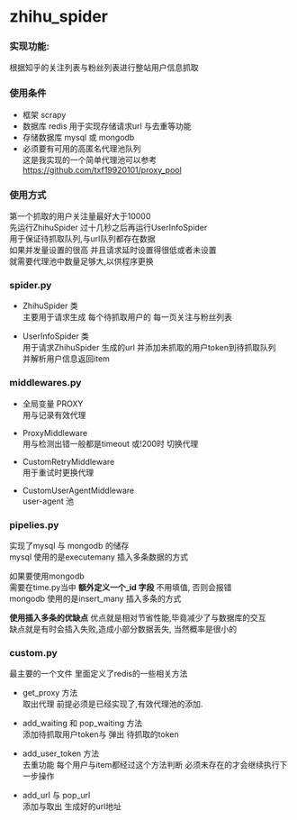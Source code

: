 # zhihu_spider

### 实现功能:
   根据知乎的关注列表与粉丝列表进行整站用户信息抓取

### 使用条件
* 框架 scrapy
* 数据库 redis 用于实现存储请求url 与去重等功能
* 存储数据库 mysql 或 mongodb
* 必须要有可用的高匿名代理池队列\
这是我实现的一个简单代理池可以参考 https://github.com/txf19920101/proxy_pool

### 使用方式
第一个抓取的用户关注量最好大于10000\
先运行ZhihuSpider 过十几秒之后再运行UserInfoSpider\
用于保证待抓取队列,与url队列都存在数据\
如果并发量设置的很高 并且请求延时设置得很低或者未设置\
就需要代理池中数量足够大,以供程序更换

### spider.py
* ZhihuSpider 类\
主要用于请求生成 每个待抓取用户的 每一页关注与粉丝列表

* UserInfoSpider 类\
用于请求ZhihuSpider 生成的url 并添加未抓取的用户token到待抓取队列\
并解析用户信息返回item

### middlewares.py
* 全局变量 PROXY\
用与记录有效代理

* ProxyMiddleware\
用与检测出错一般都是timeout 或!200时 切换代理

* CustomRetryMiddleware\
用于重试时更换代理

* CustomUserAgentMiddleware\
user-agent 池

### pipelies.py
实现了mysql 与 mongodb 的储存\
mysql 使用的是executemany 插入多条数据的方式

如果要使用mongodb\
需要在time.py当中 __额外定义一个_id 字段__ 不用填值, 否则会报错\
mongodb 使用的是insert_many 插入多条的方式

**使用插入多条的优缺点**
优点就是相对节省性能,毕竟减少了与数据库的交互\
缺点就是有时会插入失败,造成小部分数据丢失, 当然概率是很小的

### custom.py
最主要的一个文件 里面定义了redis的一些相关方法

* get_proxy 方法\
取出代理 前提必须是已经实现了,有效代理池的添加.

* add_waiting 和 pop_waiting 方法\
添加待抓取用户token与 弹出 待抓取的token

* add_user_token 方法\
去重功能 每个用户与item都经过这个方法判断 必须未存在的才会继续执行下一步操作

* add_url 与 pop_url \
添加与取出 生成好的url地址
